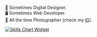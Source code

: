 🎨 Sometimes Digital Designer.\
🖥️ Sometimes Web Developer.\
📸 All the time Photographer (check my [IG](https://www.instagram.com/rod.sot/)).

[![Skills Chart Widget](https://cr-skills-chart-widget.azurewebsites.net/api/api?username=rodsotdia&show-other-skills=true&skills=JavaScript,HTML,CSS,PHP,SCSS,JSON,Vue)](https://profile.codersrank.io/user/rodsotdia)
